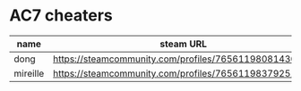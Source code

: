 # AC7 cheaters

| name | steam URL |
| ------ | ------|
| dong | https://steamcommunity.com/profiles/76561198081430238 |
| mireille | https://steamcommunity.com/profiles/76561198379251619 |
